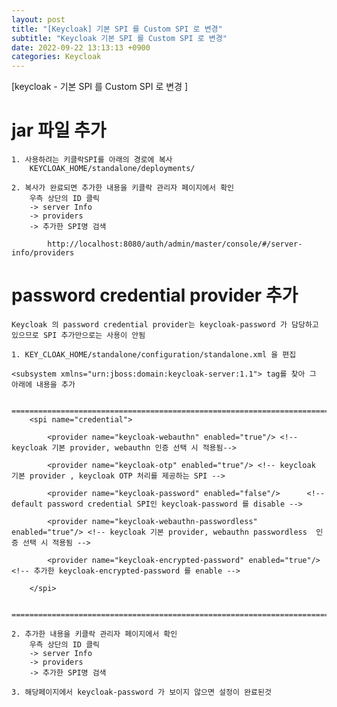 ```yaml
---
layout: post
title: "[Keycloak] 기본 SPI 를 Custom SPI 로 변경"
subtitle: "Keycloak 기본 SPI 를 Custom SPI 로 변경"
date: 2022-09-22 13:13:13 +0900
categories: Keycloak
---
```

[keycloak - 기본 SPI 를 Custom SPI 로 변경 ]


# jar 파일 추가

	1. 사용하려는 키클락SPI를 아래의 경로에 복사
		KEYCLOAK_HOME/standalone/deployments/
	
	2. 복사가 완료되면 추가한 내용을 키클락 관리자 페이지에서 확인
		우측 상단의 ID 클릭
		-> server Info 
		-> providers
		-> 추가한 SPI명 검색
		
			http://localhost:8080/auth/admin/master/console/#/server-info/providers			


#  password credential provider 추가
	
	Keycloak 의 password credential provider는 keycloak-password 가 담당하고 있으므로 SPI 추가만으로는 사용이 안됨
	
	1. KEY_CLOAK_HOME/standalone/configuration/standalone.xml 을 편집

	<subsystem xmlns="urn:jboss:domain:keycloak-server:1.1"> tag를 찾아 그 아래에 내용을 추가

		=================================================================================================================
		<spi name="credential">
		 
			<provider name="keycloak-webauthn" enabled="true"/> <!-- keycloak 기본 provider, webauthn 인증 선택 시 적용됨-->
		 
			<provider name="keycloak-otp" enabled="true"/> <!-- keycloak 기본 provider , keycloak OTP 처리를 제공하는 SPI -->
		 
			<provider name="keycloak-password" enabled="false"/>      <!--  default password credential SPI인 keycloak-password 를 disable -->
		 
			<provider name="keycloak-webauthn-passwordless" enabled="true"/> <!-- keycloak 기본 provider, webauthn passwordless  인증 선택 시 적용됨 -->
		 
			<provider name="keycloak-encrypted-password" enabled="true"/> <!-- 추가한 keycloak-encrypted-password 를 enable -->
		 
		</spi>

		=================================================================================================================

 	2. 추가한 내용을 키클락 관리자 페이지에서 확인
		우측 상단의 ID 클릭
		-> server Info 
		-> providers
		-> 추가한 SPI명 검색
	
	3. 해당페이지에서 keycloak-password 가 보이지 않으면 설정이 완료된것
